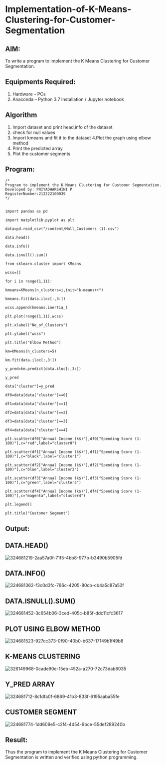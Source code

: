 # Implementation-of-K-Means-Clustering-for-Customer-Segmentation

## AIM:
To write a program to implement the K Means Clustering for Customer Segmentation.

## Equipments Required:
1. Hardware – PCs
2. Anaconda – Python 3.7 Installation / Jupyter notebook

## Algorithm
1. Import dataset and print head,info of the dataset
2. check for null values
3. Import kmeans and fit it to the dataset
4.Plot the graph using elbow method
5. Print the predicted array
6. Plot the customer segments

## Program:
```
/*
Program to implement the K Means Clustering for Customer Segmentation.
Developed by: PRIYADHARSHINI P
RegisterNumber:212222100039
*/
```
```

import pandas as pd

import matplotlib.pyplot as plt

data=pd.read_csv("/content/Mall_Customers (1).csv")

data.head()

data.info()

data.isnull().sum()

from sklearn.cluster import KMeans

wcss=[]

for i in range(1,11):

kmeans=KMeans(n_clusters=i,init="k-means++")

kmeans.fit(data.iloc[:,3:])

wcss.append(kmeans.inertia_)

plt.plot(range(1,11),wcss)

plt.xlabel("No_of_Clusters")

plt.ylabel("wcss")

plt.title("Elbow Method")

km=KMeans(n_clusters=5)

km.fit(data.iloc[:,3:])

y_pred=km.predict(data.iloc[:,3:])

y_pred

data["cluster"]=y_pred

df0=data[data["cluster"]==0]

df1=data[data["cluster"]==1]

df2=data[data["cluster"]==2]

df3=data[data["cluster"]==3]

df4=data[data["cluster"]==4]

plt.scatter(df0["Annual Income (k$)"],df0["Spending Score (1-100)"],c="red",label="cluster0")

plt.scatter(df1["Annual Income (k$)"],df1["Spending Score (1-100)"],c="black",label="cluster1")

plt.scatter(df2["Annual Income (k$)"],df2["Spending Score (1-100)"],c="blue",label="cluster2")

plt.scatter(df3["Annual Income (k$)"],df3["Spending Score (1-100)"],c="green",label="cluster3")

plt.scatter(df4["Annual Income (k$)"],df4["Spending Score (1-100)"],c="magenta",label="cluster4")

plt.legend()

plt.title("Customer Segment")
```

## Output:
## DATA.HEAD()
![324681219-2aa57a0f-71f5-4bb8-977b-b3490b5905fd](https://github.com/rajalakshmi8248/Implementation-of-K-Means-Clustering-for-Customer-Segmentation/assets/122860827/826e5108-5077-48f4-8453-2aec8091a25b)
## DATA.INFO()
![324681362-f3c0d3fc-766c-4205-80cb-cb4a5c87a53f](https://github.com/rajalakshmi8248/Implementation-of-K-Means-Clustering-for-Customer-Segmentation/assets/122860827/aa75f016-6929-49e1-b844-940531e31de1)
## DATA.ISNULL().SUM()
![324681452-3c654b06-3ced-405c-b85f-ddc11cfc3617](https://github.com/rajalakshmi8248/Implementation-of-K-Means-Clustering-for-Customer-Segmentation/assets/122860827/0204e9c7-e4d8-4449-8387-5a19ac539014)
## PLOT USING ELBOW METHOD
![324681523-927cc373-0f90-40b0-b637-17149b1f49b8](https://github.com/rajalakshmi8248/Implementation-of-K-Means-Clustering-for-Customer-Segmentation/assets/122860827/4d08fa03-952e-4a93-8f43-e1e2898d9808)
## K-MEANS CLUSTERING
![326149968-0cade90e-15eb-452a-a270-72c73dab6035](https://github.com/rajalakshmi8248/Implementation-of-K-Means-Clustering-for-Customer-Segmentation/assets/122860827/c2138cd2-5a7c-4ccb-a295-f14d78239c21)
## Y_PRED ARRAY
![324681712-8c1dfa0f-6869-41b3-833f-6195aaba55fe](https://github.com/rajalakshmi8248/Implementation-of-K-Means-Clustering-for-Customer-Segmentation/assets/122860827/e0a552f5-5e21-4394-acf2-773e5445ffea)
## CUSTOMER SEGMENT
![324681774-1dd609e5-c2f4-4d54-9bce-55def289240b](https://github.com/rajalakshmi8248/Implementation-of-K-Means-Clustering-for-Customer-Segmentation/assets/122860827/d0d3b0ac-3e9e-4607-b106-9809240bfc4c)



## Result:
Thus the program to implement the K Means Clustering for Customer Segmentation is written and verified using python programming.
